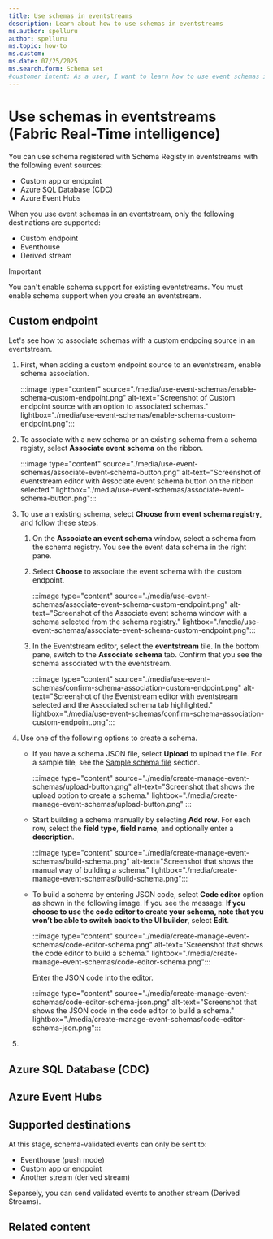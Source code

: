 ```yaml
---
title: Use schemas in eventstreams
description: Learn about how to use schemas in eventstreams
ms.author: spelluru
author: spelluru
ms.topic: how-to
ms.custom:
ms.date: 07/25/2025
ms.search.form: Schema set
#customer intent: As a user, I want to learn how to use event schemas in eventstreams in Real-Time Intelligence.
---
```


# Use schemas in eventstreams (Fabric Real-Time intelligence)
You can use schema registered with Schema Registy in eventstreams with the following event sources: 

- Custom app or endpoint
- Azure SQL Database (CDC)
- Azure Event Hubs

When you use event schemas in an eventstream, only the following destinations are supported:

- Custom endpoint
- Eventhouse
- Derived stream

> [!IMPORTANT]
> You can't enable schema support for existing eventstreams. You must enable schema support when you create an eventstream. 

## Custom endpoint
Let's see how to associate schemas with a custom endpoing source in an eventstream.  

1. First, when adding a custom endpoint source to an eventstream, enable schema association. 

    :::image type="content" source="./media/use-event-schemas/enable-schema-custom-endpoint.png" alt-text="Screenshot of Custom endpoint source with an option to associated schemas." lightbox="./media/use-event-schemas/enable-schema-custom-endpoint.png":::
1. To associate with a new schema or an existing schema from a schema registy, select **Associate event schema** on the ribbon.

    :::image type="content" source="./media/use-event-schemas/associate-event-schema-button.png" alt-text="Screenshot of eventstream editor with Associate event schema button on the ribbon selected." lightbox="./media/use-event-schemas/associate-event-schema-button.png":::
1. To use an existing schema, select **Choose from event schema registry**, and follow these steps:
    1. On the **Associate an event schema** window, select a schema from the schema registry. You see the event data schema in the right pane. 
    1. Select **Choose** to associate the event schema with the custom endpoint. 
    
        :::image type="content" source="./media/use-event-schemas/associate-event-schema-custom-endpoint.png" alt-text="Screenshot of the Associate event schema window with a schema selected from the schema registry." lightbox="./media/use-event-schemas/associate-event-schema-custom-endpoint.png":::
    1. In the Eventstream editor, select the **eventstream** tile. In the bottom pane, switch to the **Associate schema** tab. Confirm that you see the schema associated with the eventstream.
    
        :::image type="content" source="./media/use-event-schemas/confirm-schema-association-custom-endpoint.png" alt-text="Screenshot of the Eventstream editor with eventstream selected and the Associated schema tab highlighted." lightbox="./media/use-event-schemas/confirm-schema-association-custom-endpoint.png":::        
1. Use one of the following options to create a schema. 
    - If you have a schema JSON file, select **Upload** to upload the file. For a sample file, see the [Sample schema file](#download-an-event-schema) section. 

        :::image type="content" source="./media/create-manage-event-schemas/upload-button.png" alt-text="Screenshot that shows the upload option to create a schema." lightbox="./media/create-manage-event-schemas/upload-button.png" :::
    - Start building a schema manually by selecting **Add row**. For each row, select the **field type**, **field name**, and optionally enter a **description**. 
    
        :::image type="content" source="./media/create-manage-event-schemas/build-schema.png" alt-text="Screenshot that shows the manual way of building a schema." lightbox="./media/create-manage-event-schemas/build-schema.png":::            
    
    - To build a schema by entering JSON code, select **Code editor** option as shown in the following image. If you see the message: **If you choose to use the code editor to create your schema, note that you won’t be able to switch back to the UI builder**, select **Edit**. 

        :::image type="content" source="./media/create-manage-event-schemas/code-editor-schema.png" alt-text="Screenshot that shows the code editor to build a schema." lightbox="./media/create-manage-event-schemas/code-editor-schema.png":::   

        Enter the JSON code into the editor. 

        :::image type="content" source="./media/create-manage-event-schemas/code-editor-schema-json.png" alt-text="Screenshot that shows the JSON code in the code editor to build a schema." lightbox="./media/create-manage-event-schemas/code-editor-schema-json.png":::                    
1. 

## Azure SQL Database (CDC)

## Azure Event Hubs

## Supported destinations
At this stage, schema-validated events can only be sent to: 

- Eventhouse (push mode) 
- Custom app or endpoint
- Another stream (derived stream)

Separsely, you can send validated events to another stream (Derived Streams). 


## Related content

